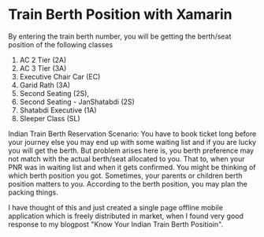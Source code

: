 # Train Berth Position with Xamarin
By entering the train berth number, you will be getting the berth/seat position of the following classes
1. AC 2 Tier (2A)
2. AC 3 Tier (3A)
3. Executive Chair Car (EC)
4. Garid Rath (3A)
5. Second Seating (2S), 
6. Second Seating - JanShatabdi (2S)
7. Shatabdi Executive (1A)
8. Sleeper Class (SL)

Indian Train Berth Reservation Scenario: You have to book ticket long before your journey else you may end up with some waiting list and if you are lucky you will get the berth. But problem arises here is, you berth preference may not match with the actual berth/seat allocated to you. That to, when your PNR was in waiting list and when it gets confirmed. You might be thinking of which berth position you got. Sometimes, your parents or children berth position matters to you. According to the berth position, you may plan the packing things.

I have thought of this and just created a single page offline mobile application which is freely distributed in market, when I found very good response to my blogpost "Know Your Indian Train Berth Positioin".
